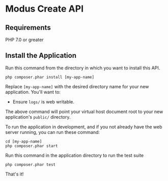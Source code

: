 # Modus Create API

## Requirements

PHP 7.0 or greater

## Install the Application

Run this command from the directory in which you want to install this API.

    php composer.phar install [my-app-name]

Replace `[my-app-name]` with the desired directory name for your new application. You'll want to:

* Ensure `logs/` is web writable.

The above command will point your virtual host document root to your new application's `public/` directory.

To run the application in development, and if you not already have the web server running, you can run these command: 

	cd [my-app-name]
	php composer.phar start

Run this command in the application directory to run the test suite

	php composer.phar test

That's it!


